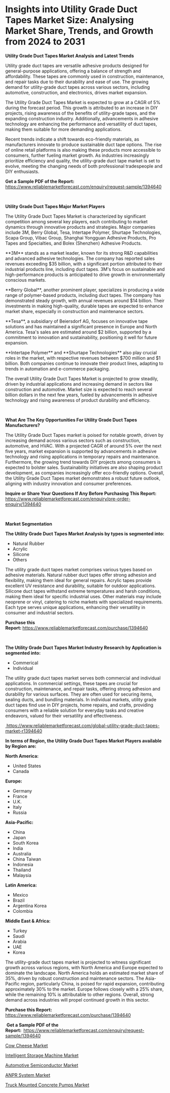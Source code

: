 <p><h1>Insights into Utility Grade Duct Tapes Market Size: Analysing Market Share, Trends, and Growth from 2024 to 2031</h1></p><p><strong>Utility Grade Duct Tapes Market Analysis and Latest Trends</strong></p>
<p><p>Utility grade duct tapes are versatile adhesive products designed for general-purpose applications, offering a balance of strength and affordability. These tapes are commonly used in construction, maintenance, and repair tasks due to their durability and ease of use. The growing demand for utility-grade duct tapes across various sectors, including automotive, construction, and electronics, drives market expansion.</p><p>The Utility Grade Duct Tapes Market is expected to grow at a CAGR of 5% during the forecast period. This growth is attributed to an increase in DIY projects, rising awareness of the benefits of utility-grade tapes, and the expanding construction industry. Additionally, advancements in adhesive technology are enhancing the performance and versatility of duct tapes, making them suitable for more demanding applications.</p><p>Recent trends indicate a shift towards eco-friendly materials, as manufacturers innovate to produce sustainable duct tape options. The rise of online retail platforms is also making these products more accessible to consumers, further fueling market growth. As industries increasingly prioritize efficiency and quality, the utility-grade duct tape market is set to evolve, meeting the changing needs of both professional tradespeople and DIY enthusiasts.</p></p>
<p><strong>Get a Sample PDF of the Report:&nbsp;</strong> <a href="https://www.reliablemarketforecast.com/enquiry/request-sample/1394640?utm_campaign=1134&utm_medium=2&utm_source=Github&utm_content=ia&utm_term=17112024&utm_id=utility-grade-duct-tapes">https://www.reliablemarketforecast.com/enquiry/request-sample/1394640</a></p>
<p>&nbsp;</p>
<p><strong>Utility Grade Duct Tapes Major Market Players</strong></p>
<p><p>The Utility Grade Duct Tapes Market is characterized by significant competition among several key players, each contributing to market dynamics through innovative products and strategies. Major companies include 3M, Berry Global, Tesa, Intertape Polymer, Shurtape Technologies, Scapa Group, Vibac Group, Shanghai Yongguan Adhesive Products, Pro Tapes and Specialties, and Bolex (Shenzhen) Adhesive Products.</p><p>**3M** stands as a market leader, known for its strong R&D capabilities and advanced adhesive technologies. The company has reported sales revenues exceeding $35 billion, with a significant portion attributed to their industrial products line, including duct tapes. 3M's focus on sustainable and high-performance products is anticipated to drive growth in environmentally conscious markets.</p><p>**Berry Global**, another prominent player, specializes in producing a wide range of polymer-based products, including duct tapes. The company has demonstrated steady growth, with annual revenues around $14 billion. Their investments in making high-quality, durable tapes are expected to enhance market share, especially in construction and maintenance sectors.</p><p>**Tesa**, a subsidiary of Beiersdorf AG, focuses on innovative tape solutions and has maintained a significant presence in Europe and North America. Tesa's sales are estimated around $2 billion, supported by a commitment to innovation and sustainability, positioning it well for future expansion.</p><p>**Intertape Polymer** and **Shurtape Technologies** also play crucial roles in the market, with respective revenues between $700 million and $1 billion. Both companies continue to innovate their product lines, adapting to trends in automation and e-commerce packaging.</p><p>The overall Utility Grade Duct Tapes Market is projected to grow steadily, driven by industrial applications and increasing demand in sectors like construction and automotive. Market size is expected to reach several billion dollars in the next few years, fueled by advancements in adhesive technology and rising awareness of product durability and efficiency.</p></p>
<p>&nbsp;</p>
<p><strong>What Are The Key Opportunities For Utility Grade Duct Tapes Manufacturers?</strong></p>
<p><p>The Utility Grade Duct Tapes market is poised for notable growth, driven by increasing demand across various sectors such as construction, automotive, and HVAC. With a projected CAGR of around 5% over the next five years, market expansion is supported by advancements in adhesive technology and rising applications in temporary repairs and maintenance. Furthermore, the growing trend towards DIY projects among consumers is expected to bolster sales. Sustainability initiatives are also shaping product development, as companies increasingly offer eco-friendly options. Overall, the Utility Grade Duct Tapes market demonstrates a robust future outlook, aligning with industry innovation and consumer preferences.</p></p>
<p><strong>Inquire or Share Your Questions If Any Before Purchasing This Report:</strong> <a href="https://www.reliablemarketforecast.com/enquiry/pre-order-enquiry/1394640?utm_campaign=1134&utm_medium=2&utm_source=Github&utm_content=ia&utm_term=17112024&utm_id=utility-grade-duct-tapes">https://www.reliablemarketforecast.com/enquiry/pre-order-enquiry/1394640</a></p>
<p>&nbsp;</p>
<p><strong>Market Segmentation</strong></p>
<p><strong>The Utility Grade Duct Tapes Market Analysis by types is segmented into:</strong></p>
<p><ul><li>Natural Rubber</li><li>Acrylic</li><li>Silicone</li><li>Others</li></ul></p>
<p><p>The utility grade duct tapes market comprises various types based on adhesive materials. Natural rubber duct tapes offer strong adhesion and flexibility, making them ideal for general repairs. Acrylic tapes provide excellent UV resistance and durability, suitable for outdoor applications. Silicone duct tapes withstand extreme temperatures and harsh conditions, making them ideal for specific industrial uses. Other materials may include neoprene or vinyl, catering to niche markets with specialized requirements. Each type serves unique applications, enhancing their versatility in consumer and industrial sectors.</p></p>
<p><strong>Purchase this Report:&nbsp;</strong><a href="https://www.reliablemarketforecast.com/purchase/1394640?utm_campaign=1134&utm_medium=2&utm_source=Github&utm_content=ia&utm_term=17112024&utm_id=utility-grade-duct-tapes">https://www.reliablemarketforecast.com/purchase/1394640</a></p>
<p>&nbsp;</p>
<p><strong>The Utility Grade Duct Tapes Market Industry Research by Application is segmented into:</strong></p>
<p><ul><li>Commerical</li><li>Individual</li></ul></p>
<p><p>The utility grade duct tapes market serves both commercial and individual applications. In commercial settings, these tapes are crucial for construction, maintenance, and repair tasks, offering strong adhesion and durability for various surfaces. They are often used for securing items, sealing ducts, and bundling materials. In individual markets, utility grade duct tapes find use in DIY projects, home repairs, and crafts, providing consumers with a reliable solution for everyday tasks and creative endeavors, valued for their versatility and effectiveness.</p></p>
<p><a href="https://www.reliablemarketforecast.com/global-utility-grade-duct-tapes-market-r1394640?utm_campaign=1134&utm_medium=2&utm_source=Github&utm_content=ia&utm_term=17112024&utm_id=utility-grade-duct-tapes">&nbsp;https://www.reliablemarketforecast.com/global-utility-grade-duct-tapes-market-r1394640</a></p>
<p><strong>In terms of Region, the Utility Grade Duct Tapes Market Players available by Region are:</strong></p>
<p>
    <p> <strong> North America: </strong>
        <ul>
            <li>United States</li>
            <li>Canada</li>
        </ul>
        </p> 
    <p> <strong> Europe: </strong>
        <ul>
            <li>Germany</li>
            <li>France</li>
            <li>U.K.</li>
            <li>Italy</li>
            <li>Russia</li>
        </ul>
        </p> 
    <p> <strong> Asia-Pacific: </strong>
        <ul>
            <li>China</li>
            <li>Japan</li>
            <li>South Korea</li>
            <li>India</li>
            <li>Australia</li>
            <li>China Taiwan</li>
            <li>Indonesia</li>
            <li>Thailand</li>
            <li>Malaysia</li>
        </ul>
        </p> 
    <p> <strong> Latin America: </strong>
        <ul>
            <li>Mexico</li>
            <li>Brazil</li>
            <li>Argentina Korea</li>
            <li>Colombia</li>
        </ul>
        </p> 
    <p> <strong> Middle East & Africa: </strong>
        <ul>
            <li>Turkey</li>
            <li>Saudi</li>
            <li>Arabia</li>
            <li>UAE</li>
            <li>Korea</li>
        </ul>
    </p>
    </p>
<p><p>The utility-grade duct tapes market is projected to witness significant growth across various regions, with North America and Europe expected to dominate the landscape. North America holds an estimated market share of 35%, driven by robust construction and maintenance sectors. The Asia-Pacific region, particularly China, is poised for rapid expansion, contributing approximately 30% to the market. Europe follows closely with a 25% share, while the remaining 10% is attributable to other regions. Overall, strong demand across industries will propel continued growth in this sector.</p></p>
<p><strong>Purchase this Report: </strong><a href="https://www.reliablemarketforecast.com/purchase/1394640?utm_campaign=1134&utm_medium=2&utm_source=Github&utm_content=ia&utm_term=17112024&utm_id=utility-grade-duct-tapes">https://www.reliablemarketforecast.com/purchase/1394640</a></p>
<p>&nbsp;<strong>Get a Sample PDF of the Report:&nbsp;&nbsp;</strong><a href="https://www.reliablemarketforecast.com/enquiry/request-sample/1394640?utm_campaign=1134&utm_medium=2&utm_source=Github&utm_content=ia&utm_term=17112024&utm_id=utility-grade-duct-tapes">https://www.reliablemarketforecast.com/enquiry/request-sample/1394640</a></p>
<p><strong></strong></p>
<p><p><a href="https://www.linkedin.com/pulse/cow-cheese-market-size-type-product-global-industry-analysis-sj8of?utm_campaign=1134&utm_medium=2&utm_source=Github&utm_content=ia&utm_term=17112024&utm_id=utility-grade-duct-tapes">Cow Cheese Market</a></p><p><a href="https://github.com/BryceTownsendr/Market-Research-Report-List-7/blob/main/intelligent-storage-machine-market.md?utm_campaign=1134&utm_medium=2&utm_source=Github&utm_content=ia&utm_term=17112024&utm_id=utility-grade-duct-tapes">Intelligent Storage Machine Market</a></p><p><a href="https://issuu.com/reportprime-2/docs/automotive-semiconductor-market-siz_e65e7034db0a81?utm_campaign=1134&utm_medium=2&utm_source=Github&utm_content=ia&utm_term=17112024&utm_id=utility-grade-duct-tapes">Automotive Semiconductor Market</a></p><p><a href="https://issuu.com/reportprime-2/docs/anpr-system-market-size-2030.pptx_bfcd3de82887fd?utm_campaign=1134&utm_medium=2&utm_source=Github&utm_content=ia&utm_term=17112024&utm_id=utility-grade-duct-tapes">ANPR System Market</a></p><p><a href="https://www.linkedin.com/pulse/truck-mounted-concrete-pumps-market-outlook-current-assessment-mrfqe?utm_campaign=1134&utm_medium=2&utm_source=Github&utm_content=ia&utm_term=17112024&utm_id=utility-grade-duct-tapes">Truck Mounted Concrete Pumps Market</a></p></p>